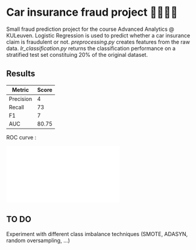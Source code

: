 # Car insurance fraud project   💸🚗🕵️‍♂️

Small fraud prediction project for the course Advanced Analytics @ KULeuven. Logistic Regression is used to predict whether a car insurance claim is fraudulent or not. *preprocessing.py* creates features from the raw data. *lr_classification.py* returns the classification performance on a stratified test set constituing 20% of the original dataset.

## Results 

| Metric | Score |
| --- | --- |
| Precision |  4 |
| Recall |  73 |
| F1 |   7  |
| AUC   |   80.75  |


ROC curve :

![](output/roc_curve.pdf)


##  TO DO
Experiment with different class imbalance techniques (SMOTE, ADASYN, random oversampling, ...)
